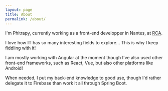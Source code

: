 ```yaml
---
layout: page
title: About
permalink: /about/
---
```


I'm Phitrapy, currently working as a front-end developper in Nantes, at [RCA](https://rca.fr/).

I love how IT has so many interesting fields to explore... This is why I keep fiddling with it!

I am mostly working with Angular at the moment though I've also used other front-end frameworks, such as React, Vue, but also other platforms like Android!

When needed, I put my back-end knowledge to good use, though I'd rather delegate it to Firebase than work it all through Spring Boot.

